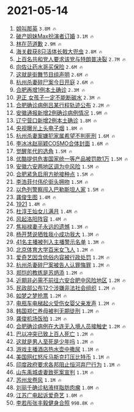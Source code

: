 # 2021-05-14

1. [姐叫那英](https://s.weibo.com/weibo?q=%23%E5%A7%90%E5%8F%AB%E9%82%A3%E8%8B%B1%23&Refer=top) `3.8M 🔥`
1. [破产姐妹Max扮演者订婚](https://s.weibo.com/weibo?q=%23%E7%A0%B4%E4%BA%A7%E5%A7%90%E5%A6%B9Max%E6%89%AE%E6%BC%94%E8%80%85%E8%AE%A2%E5%A9%9A%23&Refer=top) `3.1M 🔥`
1. [林在范道歉](https://s.weibo.com/weibo?q=%23%E6%9E%97%E5%9C%A8%E8%8C%83%E9%81%93%E6%AD%89%23&Refer=top) `2.9M 🔥`
1. [海关截获8只活体长戟大兜虫](https://s.weibo.com/weibo?q=%23%E6%B5%B7%E5%85%B3%E6%88%AA%E8%8E%B78%E5%8F%AA%E6%B4%BB%E4%BD%93%E9%95%BF%E6%88%9F%E5%A4%A7%E5%85%9C%E8%99%AB%23&Refer=top) `2.8M 🔥`
1. [上百名共和党人要求该党与特朗普决裂](https://s.weibo.com/weibo?q=%23%E4%B8%8A%E7%99%BE%E5%90%8D%E5%85%B1%E5%92%8C%E5%85%9A%E4%BA%BA%E8%A6%81%E6%B1%82%E8%AF%A5%E5%85%9A%E4%B8%8E%E7%89%B9%E6%9C%97%E6%99%AE%E5%86%B3%E8%A3%82%23&Refer=top) `2.7M 🔥`
1. [向佐让药水哥买保险](https://s.weibo.com/weibo?q=%23%E5%90%91%E4%BD%90%E8%AE%A9%E8%8D%AF%E6%B0%B4%E5%93%A5%E4%B9%B0%E4%BF%9D%E9%99%A9%23&Refer=top) `2.6M 🔥`
1. [这就是街舞节目组声明](https://s.weibo.com/weibo?q=%23%E8%BF%99%E5%B0%B1%E6%98%AF%E8%A1%97%E8%88%9E%E8%8A%82%E7%9B%AE%E7%BB%84%E5%A3%B0%E6%98%8E%23&Refer=top) `2.6M 🔥`
1. [杭州杀妻碎尸案今日开庭](https://s.weibo.com/weibo?q=%23%E6%9D%AD%E5%B7%9E%E6%9D%80%E5%A6%BB%E7%A2%8E%E5%B0%B8%E6%A1%88%E4%BB%8A%E6%97%A5%E5%BC%80%E5%BA%AD%23&Refer=top) `2.6M 🔥`
1. [合肥再增1例本土确诊](https://s.weibo.com/weibo?q=%23%E5%90%88%E8%82%A5%E5%86%8D%E5%A2%9E1%E4%BE%8B%E6%9C%AC%E5%9C%9F%E7%A1%AE%E8%AF%8A%23&Refer=top) `2.3M 🔥`
1. [尹正 女孩子一定不能断碳水](https://s.weibo.com/weibo?q=%E5%B0%B9%E6%AD%A3%20%E5%A5%B3%E5%AD%A9%E5%AD%90%E4%B8%80%E5%AE%9A%E4%B8%8D%E8%83%BD%E6%96%AD%E7%A2%B3%E6%B0%B4&Refer=top) `2.3M 🔥`
1. [合肥确诊病例吕某行程轨迹公布](https://s.weibo.com/weibo?q=%23%E5%90%88%E8%82%A5%E7%A1%AE%E8%AF%8A%E7%97%85%E4%BE%8B%E5%90%95%E6%9F%90%E8%A1%8C%E7%A8%8B%E8%BD%A8%E8%BF%B9%E5%85%AC%E5%B8%83%23&Refer=top) `2.2M 🔥`
1. [安徽通报新增2例确诊病例情况](https://s.weibo.com/weibo?q=%23%E5%AE%89%E5%BE%BD%E9%80%9A%E6%8A%A5%E6%96%B0%E5%A2%9E2%E4%BE%8B%E7%A1%AE%E8%AF%8A%E7%97%85%E4%BE%8B%E6%83%85%E5%86%B5%23&Refer=top) `1.9M 🔥`
1. [辽宁营口新增2例本土确诊](https://s.weibo.com/weibo?q=%23%E8%BE%BD%E5%AE%81%E8%90%A5%E5%8F%A3%E6%96%B0%E5%A2%9E2%E4%BE%8B%E6%9C%AC%E5%9C%9F%E7%A1%AE%E8%AF%8A%23&Refer=top) `1.8M 🔥`
1. [央视曝光上头电子烟](https://s.weibo.com/weibo?q=%23%E5%A4%AE%E8%A7%86%E6%9B%9D%E5%85%89%E4%B8%8A%E5%A4%B4%E7%94%B5%E5%AD%90%E7%83%9F%23&Refer=top) `1.8M 🔥`
1. [杭州杀妻案嫌犯家属希望不判死刑](https://s.weibo.com/weibo?q=%23%E6%9D%AD%E5%B7%9E%E6%9D%80%E5%A6%BB%E6%A1%88%E5%AB%8C%E7%8A%AF%E5%AE%B6%E5%B1%9E%E5%B8%8C%E6%9C%9B%E4%B8%8D%E5%88%A4%E6%AD%BB%E5%88%91%23&Refer=top) `1.6M 🔥`
1. [李冰冰赵丽颖COSMO合体封面](https://s.weibo.com/weibo?q=%23%E6%9D%8E%E5%86%B0%E5%86%B0%E8%B5%B5%E4%B8%BD%E9%A2%96COSMO%E5%90%88%E4%BD%93%E5%B0%81%E9%9D%A2%23&Refer=top) `1.6M 🔥`
1. [觉醒年代的选角](https://s.weibo.com/weibo?q=%23%E8%A7%89%E9%86%92%E5%B9%B4%E4%BB%A3%E7%9A%84%E9%80%89%E8%A7%92%23&Refer=top) `1.5M 🔥`
1. [优酷提供危害国家统一等产品被罚款1万](https://s.weibo.com/weibo?q=%23%E4%BC%98%E9%85%B7%E6%8F%90%E4%BE%9B%E5%8D%B1%E5%AE%B3%E5%9B%BD%E5%AE%B6%E7%BB%9F%E4%B8%80%E7%AD%89%E4%BA%A7%E5%93%81%E8%A2%AB%E7%BD%9A%E6%AC%BE1%E4%B8%87%23&Refer=top) `1.5M 🔥`
1. [安徽六安两地区调为中风险](https://s.weibo.com/weibo?q=%23%E5%AE%89%E5%BE%BD%E5%85%AD%E5%AE%89%E4%B8%A4%E5%9C%B0%E5%8C%BA%E8%B0%83%E4%B8%BA%E4%B8%AD%E9%A3%8E%E9%99%A9%23&Refer=top) `1.5M 🔥`
1. [合肥紧急启用方舱接种点](https://s.weibo.com/weibo?q=%23%E5%90%88%E8%82%A5%E7%B4%A7%E6%80%A5%E5%90%AF%E7%94%A8%E6%96%B9%E8%88%B1%E6%8E%A5%E7%A7%8D%E7%82%B9%23&Refer=top) `1.5M 🔥`
1. [李浩菲付伟伦街头拥吻](https://s.weibo.com/weibo?q=%23%E6%9D%8E%E6%B5%A9%E8%8F%B2%E4%BB%98%E4%BC%9F%E4%BC%A6%E8%A1%97%E5%A4%B4%E6%8B%A5%E5%90%BB%23&Refer=top) `1.5M 🔥`
1. [以色列警察闯入巴勒斯坦人家](https://s.weibo.com/weibo?q=%23%E4%BB%A5%E8%89%B2%E5%88%97%E8%AD%A6%E5%AF%9F%E9%97%AF%E5%85%A5%E5%B7%B4%E5%8B%92%E6%96%AF%E5%9D%A6%E4%BA%BA%E5%AE%B6%23&Refer=top) `1.5M 🔥`
1. [龚俊生图](https://s.weibo.com/weibo?q=%23%E9%BE%9A%E4%BF%8A%E7%94%9F%E5%9B%BE%23&Refer=top) `1.4M 🔥`
1. [1921](https://s.weibo.com/weibo?q=1921&Refer=top) `1.4M 🔥`
1. [杜淳王灿女儿满月](https://s.weibo.com/weibo?q=%23%E6%9D%9C%E6%B7%B3%E7%8E%8B%E7%81%BF%E5%A5%B3%E5%84%BF%E6%BB%A1%E6%9C%88%23&Refer=top) `1.4M 🔥`
1. [风起洛阳阵容](https://s.weibo.com/weibo?q=%23%E9%A3%8E%E8%B5%B7%E6%B4%9B%E9%98%B3%E9%98%B5%E5%AE%B9%23&Refer=top) `1.4M 🔥`
1. [焦裕禄妻子永远的遗憾](https://s.weibo.com/weibo?q=%23%E7%84%A6%E8%A3%95%E7%A6%84%E5%A6%BB%E5%AD%90%E6%B0%B8%E8%BF%9C%E7%9A%84%E9%81%97%E6%86%BE%23&Refer=top) `1.3M 🔥`
1. [杨开慧说牺牲我小成功我大](https://s.weibo.com/weibo?q=%23%E6%9D%A8%E5%BC%80%E6%85%A7%E8%AF%B4%E7%89%BA%E7%89%B2%E6%88%91%E5%B0%8F%E6%88%90%E5%8A%9F%E6%88%91%E5%A4%A7%23&Refer=top) `1.3M 🔥`
1. [41名主播被列入主播警示名单](https://s.weibo.com/weibo?q=%2341%E5%90%8D%E4%B8%BB%E6%92%AD%E8%A2%AB%E5%88%97%E5%85%A5%E4%B8%BB%E6%92%AD%E8%AD%A6%E7%A4%BA%E5%90%8D%E5%8D%95%23&Refer=top) `1.3M 🔥`
1. [北京体育大学百米女飞人](https://s.weibo.com/weibo?q=%E5%8C%97%E4%BA%AC%E4%BD%93%E8%82%B2%E5%A4%A7%E5%AD%A6%E7%99%BE%E7%B1%B3%E5%A5%B3%E9%A3%9E%E4%BA%BA&Refer=top) `1.2M 🔥`
1. [爱奇艺因含低俗内容被行政处罚](https://s.weibo.com/weibo?q=%23%E7%88%B1%E5%A5%87%E8%89%BA%E5%9B%A0%E5%90%AB%E4%BD%8E%E4%BF%97%E5%86%85%E5%AE%B9%E8%A2%AB%E8%A1%8C%E6%94%BF%E5%A4%84%E7%BD%9A%23&Refer=top) `1.2M 🔥`
1. [杭州杀妻碎尸案被告人认罪悔罪](https://s.weibo.com/weibo?q=%23%E6%9D%AD%E5%B7%9E%E6%9D%80%E5%A6%BB%E7%A2%8E%E5%B0%B8%E6%A1%88%E8%A2%AB%E5%91%8A%E4%BA%BA%E8%AE%A4%E7%BD%AA%E6%82%94%E7%BD%AA%23&Refer=top) `1.2M 🔥`
1. [郑恺的教练是苏炳添](https://s.weibo.com/weibo?q=%23%E9%83%91%E6%81%BA%E7%9A%84%E6%95%99%E7%BB%83%E6%98%AF%E8%8B%8F%E7%82%B3%E6%B7%BB%23&Refer=top) `1.2M 🔥`
1. [近期非必需不前往六安合肥中风险地区](https://s.weibo.com/weibo?q=%23%E8%BF%91%E6%9C%9F%E9%9D%9E%E5%BF%85%E9%9C%80%E4%B8%8D%E5%89%8D%E5%BE%80%E5%85%AD%E5%AE%89%E5%90%88%E8%82%A5%E4%B8%AD%E9%A3%8E%E9%99%A9%E5%9C%B0%E5%8C%BA%23&Refer=top) `1.2M 🔥`
1. [民政部公布12个涉嫌非法社会组织](https://s.weibo.com/weibo?q=%23%E6%B0%91%E6%94%BF%E9%83%A8%E5%85%AC%E5%B8%8312%E4%B8%AA%E6%B6%89%E5%AB%8C%E9%9D%9E%E6%B3%95%E7%A4%BE%E4%BC%9A%E7%BB%84%E7%BB%87%23&Refer=top) `1.2M 🔥`
1. [如梦之梦抢票](https://s.weibo.com/weibo?q=%23%E5%A6%82%E6%A2%A6%E4%B9%8B%E6%A2%A6%E6%8A%A2%E7%A5%A8%23&Refer=top) `1.2M 🔥`
1. [电瓶车电梯起火受伤女婴父亲发声](https://s.weibo.com/weibo?q=%23%E7%94%B5%E7%93%B6%E8%BD%A6%E7%94%B5%E6%A2%AF%E8%B5%B7%E7%81%AB%E5%8F%97%E4%BC%A4%E5%A5%B3%E5%A9%B4%E7%88%B6%E4%BA%B2%E5%8F%91%E5%A3%B0%23&Refer=top) `1.2M 🔥`
1. [韩国郑仁养母被判无期徒刑](https://s.weibo.com/weibo?q=%23%E9%9F%A9%E5%9B%BD%E9%83%91%E4%BB%81%E5%85%BB%E6%AF%8D%E8%A2%AB%E5%88%A4%E6%97%A0%E6%9C%9F%E5%BE%92%E5%88%91%23&Refer=top) `1.2M 🔥`
1. [龚俊机场饭拍](https://s.weibo.com/weibo?q=%23%E9%BE%9A%E4%BF%8A%E6%9C%BA%E5%9C%BA%E9%A5%AD%E6%8B%8D%23&Refer=top) `1.2M 🔥`
1. [合肥确诊病例在大连无入境人员接触史](https://s.weibo.com/weibo?q=%23%E5%90%88%E8%82%A5%E7%A1%AE%E8%AF%8A%E7%97%85%E4%BE%8B%E5%9C%A8%E5%A4%A7%E8%BF%9E%E6%97%A0%E5%85%A5%E5%A2%83%E4%BA%BA%E5%91%98%E6%8E%A5%E8%A7%A6%E5%8F%B2%23&Refer=top) `1.2M 🔥`
1. [巴以冲突已致上百人死亡](https://s.weibo.com/weibo?q=%23%E5%B7%B4%E4%BB%A5%E5%86%B2%E7%AA%81%E5%B7%B2%E8%87%B4%E4%B8%8A%E7%99%BE%E4%BA%BA%E6%AD%BB%E4%BA%A1%23&Refer=top) `1.2M 🔥`
1. [这就是男人至死是少年吗](https://s.weibo.com/weibo?q=%23%E8%BF%99%E5%B0%B1%E6%98%AF%E7%94%B7%E4%BA%BA%E8%87%B3%E6%AD%BB%E6%98%AF%E5%B0%91%E5%B9%B4%E5%90%97%23&Refer=top) `1.2M 🔥`
1. [游戏主播酒店热水壶中撒尿](https://s.weibo.com/weibo?q=%23%E6%B8%B8%E6%88%8F%E4%B8%BB%E6%92%AD%E9%85%92%E5%BA%97%E7%83%AD%E6%B0%B4%E5%A3%B6%E4%B8%AD%E6%92%92%E5%B0%BF%23&Refer=top) `1.1M 🔥`
1. [美国网红怒斥马斯克打压比特币](https://s.weibo.com/weibo?q=%23%E7%BE%8E%E5%9B%BD%E7%BD%91%E7%BA%A2%E6%80%92%E6%96%A5%E9%A9%AC%E6%96%AF%E5%85%8B%E6%89%93%E5%8E%8B%E6%AF%94%E7%89%B9%E5%B8%81%23&Refer=top) `1.1M 🔥`
1. [印度政府要求各邦阻止恒河弃尸行为](https://s.weibo.com/weibo?q=%23%E5%8D%B0%E5%BA%A6%E6%94%BF%E5%BA%9C%E8%A6%81%E6%B1%82%E5%90%84%E9%82%A6%E9%98%BB%E6%AD%A2%E6%81%92%E6%B2%B3%E5%BC%83%E5%B0%B8%E8%A1%8C%E4%B8%BA%23&Refer=top) `1.1M 🔥`
1. [山东禹城虐妻致死案宣判](https://s.weibo.com/weibo?q=%23%E5%B1%B1%E4%B8%9C%E7%A6%B9%E5%9F%8E%E8%99%90%E5%A6%BB%E8%87%B4%E6%AD%BB%E6%A1%88%E5%AE%A3%E5%88%A4%23&Refer=top) `1.1M 🔥`
1. [苏州龙卷风](https://s.weibo.com/weibo?q=%E8%8B%8F%E5%B7%9E%E9%BE%99%E5%8D%B7%E9%A3%8E&Refer=top) `1.1M 🔥`
1. [刘丽千确诊粘液样脂肪肉瘤](https://s.weibo.com/weibo?q=%23%E5%88%98%E4%B8%BD%E5%8D%83%E7%A1%AE%E8%AF%8A%E7%B2%98%E6%B6%B2%E6%A0%B7%E8%84%82%E8%82%AA%E8%82%89%E7%98%A4%23&Refer=top) `1.0M 🔥`
1. [江苏广电起诉爱奇艺](https://s.weibo.com/weibo?q=%23%E6%B1%9F%E8%8B%8F%E5%B9%BF%E7%94%B5%E8%B5%B7%E8%AF%89%E7%88%B1%E5%A5%87%E8%89%BA%23&Refer=top) `1.0M 🔥`
1. [李若彤张丰毅健身合照](https://s.weibo.com/weibo?q=%23%E6%9D%8E%E8%8B%A5%E5%BD%A4%E5%BC%A0%E4%B8%B0%E6%AF%85%E5%81%A5%E8%BA%AB%E5%90%88%E7%85%A7%23&Refer=top) `998.8K 🔥`
